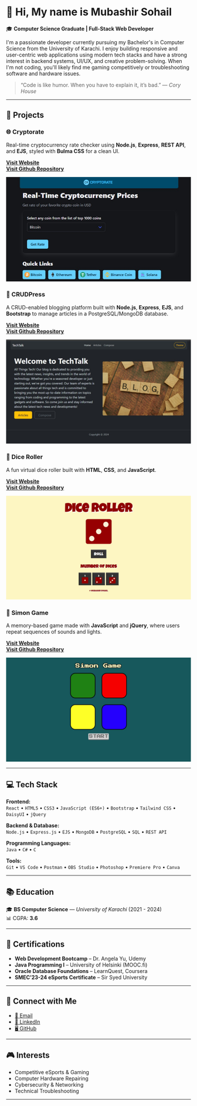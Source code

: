 <!-- ## Hi there 👋


**mubashirsohail4/mubashirsohail4** is a ✨ _special_ ✨ repository because its `README.md` (this file) appears on your GitHub profile.

Here are some ideas to get you started:

- 🔭 I’m currently working on ...
- 🌱 I’m currently learning ...
- 👯 I’m looking to collaborate on ...
- 🤔 I’m looking for help with ...
- 💬 Ask me about ...
- 📫 How to reach me: ...
- 😄 Pronouns: ...
- ⚡ Fun fact: ... -->

# 👋 Hi, My name is Mubashir Sohail

🎓 **Computer Science Graduate | Full-Stack Web Developer**

I'm a passionate developer currently pursuing my Bachelor's in Computer Science from the University of Karachi. I enjoy building responsive and user-centric web applications using modern tech stacks and have a strong interest in backend systems, UI/UX, and creative problem-solving. When I'm not coding, you'll likely find me gaming competitively or troubleshooting software and hardware issues.

> “Code is like humor. When you have to explain it, it’s bad.” — *Cory House*

---

## 🚀 Projects

### 🌐 Cryptorate
Real-time cryptocurrency rate checker using **Node.js**, **Express**, **REST API**, and **EJS**, styled with **Bulma CSS** for a clean UI.

 [**Visit Website**](https://cryptorate.vercel.app)  
 [**Visit Github Repository**](https://github.com/mubashirsohail4/cryptorate)

![cryptorate Screenshot](./projects/cryptorate.jpg)

### 📝 CRUDPress
A CRUD-enabled blogging platform built with **Node.js**, **Express**, **EJS**, and **Bootstrap** to manage articles in a PostgreSQL/MongoDB database.

 [**Visit Website**](https://crudpress.vercel.app)  
 [**Visit Github Repository**](https://github.com/mubashirsohail4/crudpress)

![crudpress Screenshot](./projects/crudpress.jpg)

### 🎲 Dice Roller
A fun virtual dice roller built with **HTML**, **CSS**, and **JavaScript**.

[**Visit Website**](https://mubashirsohail4.github.io/dice-roller/)  
[**Visit Github Repository**](https://github.com/mubashirsohail4/dice-roller)

![dice-roller Screenshot](./projects/dice-roller.jpg)

### 🧠 Simon Game
A memory-based game made with **JavaScript** and **jQuery**, where users repeat sequences of sounds and lights.

[**Visit Website**](https://mubashirsohail4.github.io/simon-game/)  
[**Visit Github Repository**](https://github.com/mubashirsohail4/simon-game)

![simon-game Screenshot](./projects/simon-game.jpg)

---

## 💻 Tech Stack

**Frontend:**  
`React` • `HTML5` • `CSS3` • `JavaScript (ES6+)` • `Bootstrap` • `Tailwind CSS` • `DaisyUI` • `jQuery`

**Backend & Database:**  
`Node.js` • `Express.js` • `EJS` • `MongoDB` • `PostgreSQL` • `SQL` • `REST API`

**Programming Languages:**  
`Java` • `C#` • `C`

**Tools:**  
`Git` • `VS Code` • `Postman` • `OBS Studio` • `Photoshop` • `Premiere Pro` • `Canva`

---

## 📚 Education

🎓 **BS Computer Science** — *University of Karachi* (2021 - 2024)  
📊 CGPA: **3.6**

---

## 📜 Certifications

- **Web Development Bootcamp** – Dr. Angela Yu, Udemy  
- **Java Programming I** – University of Helsinki (MOOC.fi)  
- **Oracle Database Foundations** – LearnQuest, Coursera  
- **SMEC’23-24 eSports Certificate** – Sir Syed University

---

## 🔗 Connect with Me

- [📧 Email](mailto:mubashirsohail4444@gmail.com)  
- [💼 LinkedIn](https://linkedin.com/in/mubashir-sohail)  
- [🖥️ GitHub](https://github.com/mubashirsohail4)

---

## 🎮 Interests

- Competitive eSports & Gaming  
- Computer Hardware Repairing  
- Cybersecurity & Networking  
- Technical Troubleshooting

---